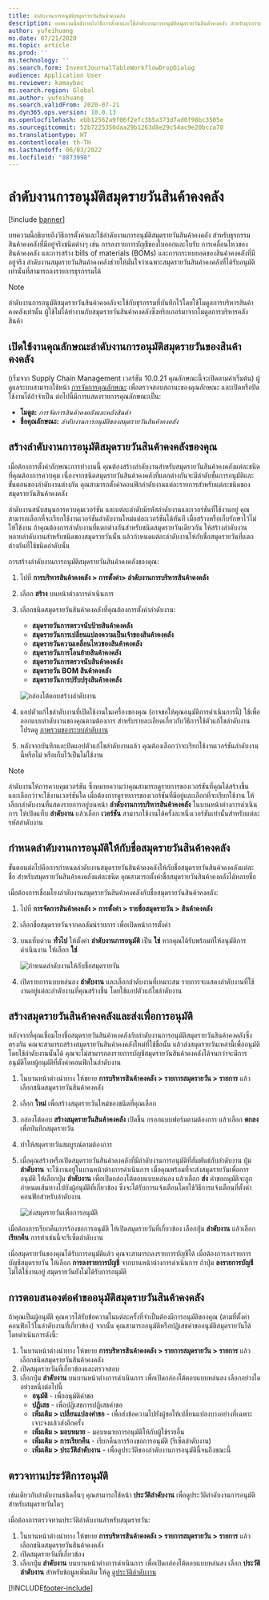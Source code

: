 ```yaml
---
title: ลำดับงานการอนุมัติสมุดรายวันสินค้าคงคลัง
description: บทความนี้อธิบายถึงวิธีการตั้งค่าและใช้ลำดับงานการอนุมัติสมุดรายวันสินค้าคงคลัง สำหรับธุรกรรมสินค้าคงคลังที่มีอยู่จริงชนิดต่างๆ ลำดับงานสมุดรายวันสินค้าคงคลังช่วยให้มั่นใจว่าเฉพาะสมุดรายวันสินค้าคงคลังที่ได้รับอนุมัติเท่านั้นที่สามารถลงรายการธุรกรรมได้
author: yufeihuang
ms.date: 07/21/2020
ms.topic: article
ms.prod: ''
ms.technology: ''
ms.search.form: InventJournalTableWorkflowDropDialog
audience: Application User
ms.reviewer: kamaybac
ms.search.region: Global
ms.author: yufeihuang
ms.search.validFrom: 2020-07-21
ms.dyn365.ops.version: 10.0.13
ms.openlocfilehash: ebb12562a9f06f2efc3b5a373d7ad0f98bc3505e
ms.sourcegitcommit: 52b7225350daa29b1263d8e29c54ac9e20bcca70
ms.translationtype: HT
ms.contentlocale: th-TH
ms.lasthandoff: 06/03/2022
ms.locfileid: "8873998"
---
```

# <a name="inventory-journal-approval-workflows"></a>ลำดับงานการอนุมัติสมุดรายวันสินค้าคงคลัง

[!include [banner](../includes/banner.md)]

บทความนี้อธิบายถึงวิธีการตั้งค่าและใช้ลำดับงานการอนุมัติสมุดรายวันสินค้าคงคลัง สำหรับธุรกรรมสินค้าคงคลังที่มีอยู่จริงชนิดต่างๆ เช่น การลงรายการบัญชีของใบออกและใบรับ การเคลื่อนไหวของสินค้าคงคลัง และการสร้าง bills of materials (BOMs) และการกระทบยอดของสินค้าคงคลังที่มีอยู่จริง ลำดับงานสมุดรายวันสินค้าคงคลังช่วยให้มั่นใจว่าเฉพาะสมุดรายวันสินค้าคงคลังที่ได้รับอนุมัติเท่านั้นที่สามารถลงรายการธุรกรรมได้

> [!NOTE]
> ลำดับงานการอนุมัติสมุดรายวันสินค้าคงคลังจะใช้กับธุรกรรมที่บันทึกไว้โดยใช้โมดูลการบริหารสินค้าคงคลังเท่านั้น ผู้ใช้ไม่ได้ทำงานกับสมุดรายวันสินค้าคงคลังซึ่งทริกเกอร์มาจากโมดูลการบริหารคลังสินค้า

## <a name="turn-on-the-inventory-journal-approval-workflows-feature"></a>เปิดใช้งานคุณลักษณะลำดับงานการอนุมัติสมุดรายวันของสินค้าคงคลัง

(เริ่มจาก Supply Chain Management เวอร์ชัน 10.0.21 คุณลักษณะนี้จะเปิดตามค่าเริ่มต้น) ผู้ดูแลระบบสามารถใช้หน้า [การจัดการคุณลักษณะ](../../fin-ops-core/fin-ops/get-started/feature-management/feature-management-overview.md) เพื่อตรวจสอบสถานะของคุณลักษณะ และเปิดหรือปิดใช้งานได้ถ้าจำเป็น ต่อไปนี้มีการแสดงรายการคุณลักษณะเป็น:

- **โมดูล:** *การจัดการสินค้าคงคลังและคลังสินค้า*
- **ชื่อคุณลักษณะ:** *ลำดับงานการอนุมัติของสมุดรายวันสินค้าคงคลัง*

## <a name="create-your-inventory-journal-approval-workflows"></a>สร้างลำดับงานการอนุมัติสมุดรายวันสินค้าคงคลังของคุณ

เมื่อต้องการตั้งค่าลักษณะการทำงานนี้ คุณต้องสร้างลำดับงานสำหรับสมุดรายวันสินค้าคงคลังแต่ละชนิดที่คุณต้องการควบคุม เนื่องจากชนิดสมุดรายวันสินค้าคงคลังที่แตกต่างกันจะมีลำดับชั้นการอนุมัติและขั้นตอนของลำดับงานต่างกัน คุณสามารถตั้งค่าคอนฟิกลำดับงานแต่ละรายการสำหรับแต่ละชนิดของสมุดรายวันสินค้าคงคลัง

ลำดับงานสนับสนุนการควบคุมเวอร์ชัน และแต่ละลำดับมีรหัสลำดับงานและเวอร์ชันที่ใช้งานอยู่ คุณสามารถเลือกที่จะเรียกใช้งานเวอร์ชันลำดับงานใหม่แต่ละเวอร์ชันได้ทันที เมื่อสร้างหรือเก็บรักษาไว้ไม่ให้ใช้งาน ถ้าคุณต้องการลำดับงานที่แตกต่างกันสำหรับชนิดสมุดรายวันเดียวกัน ให้สร้างลำดับงานหลายลำดับงานสำหรับชนิดของสมุดรายวันนั้น แล้วกำหนดแต่ละลำดับงานให้กับชื่อสมุดรายวันที่แตกต่างกันที่ใช้ชนิดลำดับนั้น

การสร้างลำดับงานการอนุมัติสมุดรายวันสินค้าคงคลังของคุณ:

1. ไปที่ **การบริหารสินค้าคงคลัง \> การตั้งค่า\> ลำดับงานการบริหารสินค้าคงคลัง**
1. เลือก **สร้าง** บนหน้าต่างการดำเนินการ
1. เลือกชนิดสมุดรายวันสินค้าคงคลังที่คุณต้องการตั้งค่าลำดับงาน:
    - **สมุดรายวันการตรวจนับป้ายสินค้าคงคลัง**
    - **สมุดรายวันการเปลี่ยนแปลงความเป็นเจ้าของสินค้าคงคลัง**
    - **สมุดรายวันความเคลื่อนไหวของสินค้าคงคลัง**
    - **สมุดรายวันการโอนย้ายสินค้าคงคลัง**
    - **สมุดรายวันการตรวจนับสินค้าคงคลัง**
    - **สมุดรายวัน BOM สินค้าคงคลัง**
    - **สมุดรายวันการปรับปรุงสินค้าคงคลัง**

    ![กล่องโต้ตอบสร้างลำดับงาน](media/journal-workflow-create-workflow.png "กล่องโต้ตอบสร้างลำดับงาน")

1. แอปตัวแก้ไขลำดับงานที่เปิดใช้งานในเครื่องของคุณ (อาจขอให้คุณอนุมัติการดำเนินการนี้) ใช้เพื่อออกแบบลำดับงานของคุณตามต้องการ สำหรับรายละเอียดเกี่ยวกับวิธีการใช้ตัวแก้ไขลำดับงาน โปรดดู [ภาพรวมของระบบลำดับงาน](../../fin-ops-core/fin-ops/organization-administration/overview-workflow-system.md)
1. หลังจากบันทึกและปิดแอปตัวแก้ไขลำดับงานแล้ว คุณต้องเลือกว่าจะเรียกใช้งานเวอร์ชันลำดับงานนี้หรือไม่ หรือเก็บไว้เป็นไม่ใช้งาน

> [!NOTE]
> ลำดับงานให้การควบคุมเวอร์ชัน ซึ่งหมายความว่าคุณสามารถดูรายการของเวอร์ชันที่คุณได้สร้างขึ้น และเลือกว่าจะใช้งานเวอร์ชันใด เมื่อต้องการดูรายการของเวอร์ชันที่มีอยู่และเลือกที่จะเรียกใช้งาน ให้เลือกลำดับงานที่แสดงรายการอยู่บนหน้า **ลำดับงานการบริหารสินค้าคงคลัง** ในบานหน้าต่างการดำเนินการ ให้เปิดแท็บ **ลำดับงาน** แล้วเลือก **เวอร์ชัน** สามารถใช้งานได้ครั้งละหนึ่งเวอร์ชันเท่านั้นสำหรับแต่ละรหัสลำดับงาน

## <a name="assign-approval-workflows-to-inventory-journal-names"></a>กำหนดลำดับงานการอนุมัติให้กับชื่อสมุดรายวันสินค้าคงคลัง

ขั้นตอนต่อไปคือการกำหนดลำดับงานสมุดรายวันสินค้าคงคลังให้กับชื่อสมุดรายวันสินค้าคงคลังแต่ละชื่อ สำหรับสมุดรายวันสินค้าคงคลังแต่ละชนิด คุณสามารถตั้งค่าชื่อสมุดรายวันสินค้าคงคลังได้หลายชื่อ

เมื่อต้องการเชื่อมโยงลำดับงานสมุดรายวันสินค้าคงคลังกับชื่อสมุดรายวันสินค้าคงคลัง:

1. ไปที่ **การจัดการสินค้าคงคลัง \> การตั้งค่า \> รายชื่อสมุดรายวัน \> สินค้าคงคลัง**
1. เลือกชื่อสมุดรายวันจากคอลัมน์รายการ เพื่อเปิดหน้าการตั้งค่า
1. บนแท็บด่วน **ทั่วไป** ให้ตั้งค่า **ลำดับงานการอนุมัติ** เป็น **ใช่** หากคุณได้รับพร้อมท์ให้อนุมัติการดำเนินงาน ให้เลือก **ใช่**

    ![กำหนดลำดับงานให้กับชื่อสมุดรายวัน](media/journal-workflow-journal-name.png "กำหนดลำดับงานให้กับชื่อสมุดรายวัน")

1. เปิดรายการแบบหล่นลง **ลำดับงาน** และเลือกลำดับงานที่เหมาะสม รายการจะแสดงลำดับงานที่ใช้งานอยู่แต่ละลำดับงานที่คุณสร้างขึ้น โดยใช้แอปตัวแก้ไขลำดับงาน

## <a name="create-an-inventory-journal-and-send-it-for-approval"></a>สร้างสมุดรายวันสินค้าคงคลังและส่งเพื่อการอนุมัติ

หลังจากที่คุณเชื่อมโยงชื่อสมุดรายวันสินค้าคงคลังกับลำดับงานการอนุมัติสมุดรายวันสินค้าคงคลังซึ่งตรงกัน คณจะสามารถสร้างสมุดรายวันสินค้าคงคลังใหม่ที่ใช้ชื่อนั้น แล้วส่งสมุดรายวันเหล่านี้เพื่ออนุมัติโดยใช้ลำดับงานนั้นได้ คุณจะไม่สามารถลงรายการบัญชีสมุดรายวันสินค้าคงคลังได้จนกว่าจะมีการอนุมัติโดยผู้อนุมัติที่ตั้งค่าคอนฟิกในลำดับงาน

1. ในบานหน้าต่างนำทาง ให้ขยาย **การบริหารสินค้าคงคลัง \> รายการสมุดรายวัน \> รายการ** แล้วเลือกชนิดสมุดรายวันสินค้าคงคลัง
1. เลือก **ใหม่** เพื่อสร้างสมุดรายวันใหม่ของชนิดที่คุณเลือก
1. กล่องโต้ตอบ **สร้างสมุดรายวันสินค้าคงคลัง** เปิดขึ้น กรอกแบบฟอร์มตามต้องการ แล้วเลือก **ตกลง** เพื่อบันทึกสมุดรายวัน
1. ทำให้สมุดรายวันสมบูรณ์ตามต้องการ
1. เมื่อคุณสร้างหรือเปิดสมุดรายวันสินค้าคงคลังที่มีลำดับงานการอนุมัติที่สัมพันธ์กับลำดับงาน ปุ่ม **ลำดับงาน** จะใช้งานอยู่ในบานหน้าต่างการดำเนินการ เมื่อคุณพร้อมที่จะส่งสมุดรายวันเพื่อการอนุมัติ ให้เลือกปุ่ม **ลำดับงาน** เพื่อเปิดกล่องโต้ตอบแบบหล่นลง แล้วเลือก **ส่ง** คำขออนุมัติจะถูกกำหนดเส้นทางไปยังผู้อนุมัติที่เกี่ยวข้อง ซึ่งจะได้รับการแจ้งเตือนโดยใช้วิธีการแจ้งเตือนที่ตั้งค่าคอนฟิกสำหรับลำดับงาน

    ![ส่งสมุดรายวันเพื่อการอนุมัติ](media/journal-workflow-inventory-journal.png "ส่งสมุดรายวันเพื่อการอนุมัติ")

เมื่อต้องการเรียกคืนการร้องขอการอนุมัติ ให้เปิดสมุดรายวันที่เกี่ยวข้อง เลือกปุ่ม **ลำดับงาน** แล้วเลือก **เรียกคืน** การทำเช่นนี้จะรีเซ็ตลำดับงาน

เมื่อสมุดรายวันของคุณได้รับการอนุมัติแล้ว คุณจะสามารถลงรายการบัญชีได้ เมื่อต้องการลงรายการบัญชีสมุดรายวัน ให้เลือก **การลงรายการบัญชี** จากบานหน้าต่างการดำเนินการ ถ้าปุ่ม **ลงรายการบัญชี** ไม่ได้ใช้งานอยู่ สมุดรายวันยังไม่ได้รับการอนุมัติ

## <a name="respond-to-an-inventory-journal-approval-request"></a>การตอบสนองต่อคำขออนุมัติสมุดรายวันสินค้าคงคลัง

ถ้าคุณเป็นผู้อนุมัติ คุณควรได้รับข้อความในแต่ละครั้งที่จำเป็นต้องมีการอนุมัติของคุณ (ตามที่ตั้งค่าคอนฟิกไว้ในลำดับงานที่เกี่ยวข้อง) จากนั้น คุณสามารถอนุมัติหรือปฏิเสธคำขออนุมัติสมุดรายวันได้โดยดำเนินการดังนี้:

1. ในบานหน้าต่างนำทาง ให้ขยาย **การบริหารสินค้าคงคลัง \> รายการสมุดรายวัน \> รายการ** แล้วเลือกชนิดสมุดรายวันสินค้าคงคลัง
1. เปิดสมุดรายวันที่เกี่ยวข้องและตรวจสอบ
1. เลือกปุ่ม **ลำดับงาน** บนบานหน้าต่างการดำเนินการ เพื่อเปิดกล่องโต้ตอบแบบหล่นลง เลือกอย่างใดอย่างหนึ่งต่อไปนี้
    - **อนุมัติ** - เพื่ออนุมัติคำขอ
    - **ปฏิเสธ** - เพื่อปฏิเสธการปฏิเสธคำขอ
    - **เพิ่มเติม \> เปลี่ยนแปลงคำขอ** - เพื่อส่งข้อความไปยังผู้ขอให้เปลี่ยนแปลงบางอย่างที่เฉพาะเจาะจงแล้วส่งอีกครั้ง
    - **เพิ่มเติม \> มอบหมาย** - มอบหมายการอนุมัติให้กับผู้ใช้รายอื่น
    - **เพิ่มเติม \> การเรียกคืน** - เรียกคืนการร้องขอการอนุมัติ (รีเซ็ตลำดับงาน)
    - **เพิ่มเติม \> ประวัติลำดับงาน** - เพื่อดูประวัติของลำดับงานการอนุมัตินี้จนถึงขณะนี้

## <a name="review-the-approval-history"></a>ตรวจทานประวัติการอนุมัติ

เช่นเดียวกับลำดับงานชนิดอื่นๆ คุณสามารถใช้หน้า **ประวัติลำดับงาน** เพื่อดูประวัติลำดับงานการอนุมัติสำหรับสมุดรายวันใดๆ

เมื่อต้องการตรวจทานประวัติลำดับงานสำหรับสมุดรายวัน:

1. ในบานหน้าต่างนำทาง ให้ขยาย **การบริหารสินค้าคงคลัง \> รายการสมุดรายวัน \> รายการ** แล้วเลือกชนิดสมุดรายวันสินค้าคงคลัง
1. เปิดสมุดรายวันที่เกี่ยวข้อง
1. เลือกปุ่ม **ลำดับงาน** บนบานหน้าต่างการดำเนินการ เพื่อเปิดกล่องโต้ตอบแบบหล่นลง เลือก **ประวัติลำดับงาน** สำหรับข้อมูลเพิ่มเติม ให้ดู [ดูประวัติลำดับงาน](../../fin-ops-core/fin-ops/organization-administration/tasks/view-workflow-history.md)


[!INCLUDE[footer-include](../../includes/footer-banner.md)]